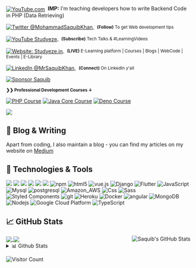 <div align="left">
<p><a href="https://www.youtube.com/watch?v=VX3LdDVv88g"><img alt="YouTube.com" align="center" src="https://img.shields.io/badge/LEARN-FETCHING%20DATA%20FROM%20SQL%20PHP%20-gray.svg?colorA=596577&colorB=6A788D&style=for-the-badge" /></a>&nbsp; <strong>IMP:</strong> I'm teaching developers how to write Backend Code in PHP (Data Retrieving)
</p></div>

<div align="left">
	<p>
		<a href="https://twitter.com/Mohamma13288237">
			<img alt="Twitter @MohammadSaquibKhan" align="center" src="https://img.shields.io/badge/-@MohammadSaquibKhan-gray.svg?colorA=04258E&colorB=04258E&style=for-the-badge" />
		</a>&nbsp;
		<small>
			<strong>(Follow)</strong> To get Web development tips
		</small>
	</p>
	<p>
		<a href="https://www.youtube.com/channel/UCBB7QkP5Sdn4Z1SJfXsmpeg">
			<img alt="YouTube Studyeze" align="center" src="https://img.shields.io/badge/YOUTUBE-gray.svg?colorA=E74C3C&colorB=E74C3C&style=for-the-badge" />
		</a>&nbsp;
		<small>
			<strong>(Subscribe)</strong> Tech Talks & #LearningVideos
		</small>
	</p>
	<p>
		<a href="https://Studyeze.in/">
			<img alt="Website: Studyeze.in" align="center" src="https://img.shields.io/badge/-STUDYEZE-gray.svg?colorA=727CF5&colorB=727CF5&style=for-the-badge" />
		</a>&nbsp;
		<small>
			<strong>(LIVE)</strong> E-Learning platform | Courses | Blogs | WebCode | Events | E-Library
		</small>
	</p>
	<p>
		<a href="https://www.linkedin.com/in/mohammad-saquib-khan-1b032b171/">
			<img alt="LinkedIn @MrSaquibKhan" align="center" 
src="https://img.shields.io/badge/LINKEDIN-gray.svg?colorA=6A788D&colorB=6A788D&style=for-the-badge" />
		</a>&nbsp;
		<small>
			<strong>(Connect)</strong> On LinkedIn y'all
		</small>
	</p>
</div>

[![Sponsor Saquib](https://studyeze.in/gitlab/saquibkhan.png)][s]

<small><strong>❯❯ Professional Development Courses ↓</strong></small>

[![PHP Course](https://img.shields.io/badge/LEARN-PHP%20Backend%20Code%20%E2%86%92-gray.svg?colorA=61c265&colorB=4CAF50&style=for-the-badge)][n] [![Java Core Course](https://img.shields.io/badge/LEARN-JAVA%20(Core)%20Code%20Power%20User%20%E2%86%92-gray.svg?colorA=655BE1&colorB=4F44D6&style=for-the-badge)][v] [![Deno Course](https://img.shields.io/badge/WORKING-WebCode%20(free)%20%E2%86%92-gray.svg?colorA=6B999F&colorB=6A788D&style=for-the-badge)][d]

![](https://github.com/geekysaquib)

[s]: https://github.com/geekysaquib
[n]: https://www.youtube.com/watch?v=vKxj1ZVu8LQ
[v]: https://www.youtube.com/watch?v=4924a_nCjwk
[d]: https://www.youtube.com/watch?v=9oNvB9guHuo
[g]: https://github.com/geekysaquib


## 🎉 Blog & Writing

Apart from coding, I also maintain a blog - you can find my articles on my website  on [Medium](https://medium.com/@saquib28)

## 🔧 Technologies & Tools
![](https://img.shields.io/badge/php-PHP-green?style=flat&logo=php&logoColor=white&color=2bbc8a)
![](https://img.shields.io/badge/Code-Python-informational?style=flat&logo=python&logoColor=white&color=2bbc8a)
![](https://img.shields.io/badge/Code-JavaScript-informational?style=flat&logo=javascript&logoColor=white&color=2bbc8a)
![](https://img.shields.io/badge/Code-Vue-informational?style=flat&logo=vue.js&logoColor=white&color=2bbc8a)
![](https://img.shields.io/badge/Tools-Docker-informational?style=flat&logo=docker&logoColor=white&color=2bbc8a)
![](https://img.shields.io/badge/Node%20JS-Node%20Js-green?style=flat&logo=nodejs&logoColor=white&color=2bbc8a)
 <img alt="npm" src="https://img.shields.io/badge/-NPM-CB3837?style=flat-square&logo=npm&logoColor=white" />
  <img alt="html5" src="https://img.shields.io/badge/-HTML5-E34F26?style=flat-square&logo=html5&logoColor=white" />
  <img src="https://img.shields.io/static/v1?label=Vue.js&amp;message=v2.6&amp;color=4FC08D&amp;style=flat-square&amp;logo=vue.js&amp;logoColor=ffffff" alt="vue.js">
  <img alt="Django" src="https://img.shields.io/badge/Django-092E20?style=flat-square&logo=django&logoColor=white" />
  <img alt="Flutter" src="https://img.shields.io/badge/Flutter-02569B?style=flat-square&logo=flutter&logoColor=white" />
  <img alt="JavaScript" src="https://img.shields.io/badge/JavaScript-323330?style=flat-square&logo=javascript&logoColor=F7DF1E" />
  <img alt="Mysql" src="https://img.shields.io/badge/MySQL-00000F?style=flat-square&logo=mysql&logoColor=white" />
  <img alt="postgresql" src="https://img.shields.io/badge/PostgreSQL-316192?style=flat-square&logo=postgresql&logoColor=white" />
  <img alt="Amazon_AWS" src="https://img.shields.io/badge/Amazon_AWS-232F3E?style=flat-square&logo=amazon-aws&logoColor=white" />
  <img alt="Css" src="https://img.shields.io/badge/CSS-239120?&style=flat-square&logo=css3&logoColor=white" />
  <img alt="Sass" src="https://img.shields.io/badge/-Sass-CC6699?style=flat-square&logo=sass&logoColor=white" />
  <img alt="Styled Components" src="https://img.shields.io/badge/-Styled_Components-db7092?style=flat-square&logo=styled-components&logoColor=white" />
  <img alt="git" src="https://img.shields.io/badge/-Git-F05032?style=flat-square&logo=git&logoColor=white" />
  <img alt="Heroku" src="https://img.shields.io/badge/-Heroku-430098?style=flat-square&logo=heroku&logoColor=white" />
  <img alt="Docker" src="https://img.shields.io/badge/-Docker-46a2f1?style=flat-square&logo=docker&logoColor=white" />
  <img alt="angular" src="https://img.shields.io/badge/-Angular-DD0031?style=flat-square&logo=angular&logoColor=white" />
  <img alt="MongoDB" src="https://img.shields.io/badge/-MongoDB-13aa52?style=flat-square&logo=mongodb&logoColor=white" />
  <img alt="Nodejs" src="https://img.shields.io/badge/-Nodejs-43853d?style=flat-square&logo=Node.js&logoColor=white" />
  <img alt="Google Cloud Platform" src="https://img.shields.io/badge/-Google_Cloud_Platform-1a73e8?style=flat-square&logo=google-cloud&logoColor=white" />
  <img alt="TypeScript" src="https://img.shields.io/badge/-TypeScript-007ACC?style=flat-square&logo=typescript&logoColor=white" />



## &#x1f4c8; GitHub Stats

<a href="https://github.com/geekysaquib">
  <img align="center" src="https://github-readme-stats.vercel.app/api/top-langs/?username=geekysaquib&hide=css,html,tex&title_color=ffffff&text_color=c9cacc&icon_color=2bbc8a&bg_color=1d1f21" />
</a>
<a href="https://github.com/geekysaquib">
  <img align="right" src="https://github-readme-stats.vercel.app/api?username=geekysaquib&show_icons=true&line_height=27&count_private=true&title_color=ffffff&text_color=c9cacc&icon_color=2bbc8a&bg_color=1d1f21" alt="Saquib's GitHub Stats" />
</a>

<a href="https://github.com/geekysaquib/Kahoot-NodeJS">
  <img align="center" src="https://github-readme-stats.vercel.app/api/pin/?username=geekysaquib&repo=Kahoot-NodeJS&title_color=ffffff&text_color=c9cacc&icon_color=2bbc8a&bg_color=1d1f21" />
</a>


   

<!-- links to social media icons -->

<!-- icons with padding -->


[2.1]: http://i.imgur.com/0o48UoR.png (github icon with padding)

<!-- icons without padding -->


[2.2]: http://i.imgur.com/9I6NRUm.png (github icon without padding)
[3.2]: https://raw.githubusercontent.com/MartinHeinz/MartinHeinz/master/linkedin-3-16.png (LinkedIn icon without padding)


<!-- links to your social media accounts -->


[2]: https://github.com/geekysaquib
[3]: https://www.linkedin.com/in/mohammad-saquib-khan-1b032b171/


 <details>
<summary>📊 Github Stats</summary>

<p align="center"> <img src="https://github-readme-stats.vercel.app/api?username=geekysaquib&show_icons=true&theme=gotham" alt="Mohammad Saquib Khan | Stats" />

</details>


 ![Visitor Count](https://profile-counter.glitch.me/{geekysaquib}/count.svg)


<!-- Resources -->
<!-- Icons: https://simpleicons.org/ -->
<!-- Emojis: https://emojipedia.org/emoji/ -->
<!-- HTML Emojis: https://www.fileformat.info/index.htm -->
<!-- Shields: https://shields.io/ -->

